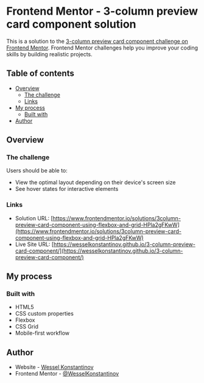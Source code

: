 # Frontend Mentor - 3-column preview card component solution

This is a solution to the [3-column preview card component challenge on Frontend Mentor](https://www.frontendmentor.io/challenges/3column-preview-card-component-pH92eAR2-). Frontend Mentor challenges help you improve your coding skills by building realistic projects.

## Table of contents

- [Overview](#overview)
  - [The challenge](#the-challenge)
  - [Links](#links)
- [My process](#my-process)
  - [Built with](#built-with)
- [Author](#author)

## Overview

### The challenge

Users should be able to:

- View the optimal layout depending on their device's screen size
- See hover states for interactive elements

### Links

- Solution URL: [https://www.frontendmentor.io/solutions/3column-preview-card-component-using-flexbox-and-grid-HPla2gFKwW](https://www.frontendmentor.io/solutions/3column-preview-card-component-using-flexbox-and-grid-HPla2gFKwW)
- Live Site URL: [https://wesselkonstantinov.github.io/3-column-preview-card-component/](https://wesselkonstantinov.github.io/3-column-preview-card-component/)

## My process

### Built with

- HTML5
- CSS custom properties
- Flexbox
- CSS Grid
- Mobile-first workflow

## Author

- Website - [Wessel Konstantinov](https://github.com/WesselKonstantinov)
- Frontend Mentor - [@WesselKonstantinov](https://www.frontendmentor.io/profile/WesselKonstantinov)
